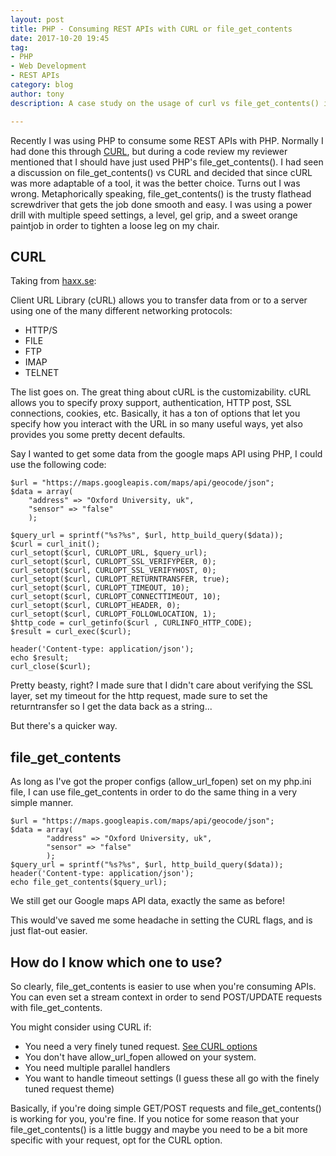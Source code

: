 ```yaml
---
layout: post
title: PHP - Consuming REST APIs with CURL or file_get_contents
date: 2017-10-20 19:45
tag:
- PHP
- Web Development
- REST APIs
category: blog
author: tony
description: A case study on the usage of curl vs file_get_contents() in order to consume a REST API.

---
```


Recently I was using PHP to consume some REST APIs with PHP. Normally I had done this through [CURL](http://php.net/manual/en/book.curl.php), but during a code review my reviewer mentioned that I should have just used PHP's file_get_contents(). I had seen a discussion on file_get_contents() vs CURL and decided that since cURL was more adaptable of a tool, it was the better choice. Turns out I was wrong. Metaphorically speaking, file_get_contents() is the trusty flathead screwdriver that gets the job done smooth and easy. I was using a power drill with multiple speed settings, a level, gel grip, and a sweet orange paintjob in order to tighten a loose leg on my chair.

## CURL
Taking from [haxx.se](https://curl.haxx.se/docs/manpage.html): 

Client URL Library (cURL) allows you to transfer data from or to a server using one of the many different networking protocols: 

- HTTP/S
- FILE
- FTP 
- IMAP 
- TELNET 

The list goes on. 
The great thing about cURL is the customizability. cURL allows you to specify proxy support, authentication, HTTP post, SSL connections, cookies, etc. Basically, it has a ton of options that let you specify how you interact with the URL in so many useful ways, yet also provides you some pretty decent defaults. 

Say I wanted to get some data from the google maps API using PHP, I could use the following code: 


	$url = "https://maps.googleapis.com/maps/api/geocode/json";
	$data = array(
		"address" => "Oxford University, uk", 
		"sensor" => "false"
		);

	$query_url = sprintf("%s?%s", $url, http_build_query($data));
	$curl = curl_init();
	curl_setopt($curl, CURLOPT_URL, $query_url);
	curl_setopt($curl, CURLOPT_SSL_VERIFYPEER, 0);
	curl_setopt($curl, CURLOPT_SSL_VERIFYHOST, 0);
	curl_setopt($curl, CURLOPT_RETURNTRANSFER, true);
	curl_setopt($curl, CURLOPT_TIMEOUT, 10);
	curl_setopt($curl, CURLOPT_CONNECTTIMEOUT, 10);
	curl_setopt($curl, CURLOPT_HEADER, 0);
	curl_setopt($curl, CURLOPT_FOLLOWLOCATION, 1);
	$http_code = curl_getinfo($curl , CURLINFO_HTTP_CODE);
	$result = curl_exec($curl);

	header('Content-type: application/json');
	echo $result;
	curl_close($curl);


Pretty beasty, right? 
I made sure that I didn't care about verifying the SSL layer, set my timeout for the http request, made sure to set the returntransfer so I get the data back as a string...

But there's a quicker way.

## file_get_contents

As long as I've got the proper configs (allow_url_fopen) set on my php.ini file, I can use file_get_contents in order to do the same thing in a very simple manner. 


    $url = "https://maps.googleapis.com/maps/api/geocode/json";
    $data = array(
            "address" => "Oxford University, uk",
            "sensor" => "false"
            );
    $query_url = sprintf("%s?%s", $url, http_build_query($data));
    header('Content-type: application/json');
    echo file_get_contents($query_url);

We still get our Google maps API data, exactly the same as before! 

This would've saved me some headache in setting the CURL flags, and is just flat-out easier. 

## How do I know which one to use? 

So clearly, file_get_contents is easier to use when you're consuming APIs. You can even set a stream context in order to send POST/UPDATE requests with file_get_contents. 

You might consider using CURL if: 
	
- You need a very finely tuned request. [See CURL options](http://php.net/manual/en/function.curl-setopt.php)
- You don't have allow_url_fopen allowed on your system. 
- You need multiple parallel handlers
- You want to handle timeout settings (I guess these all go with the finely tuned request theme)

Basically, if you're doing simple GET/POST requests and file_get_contents() is working for you, you're fine. If you notice for some reason that your file_get_contents() is a little buggy and maybe you need to be a bit more specific with your request, opt for the CURL option. 




